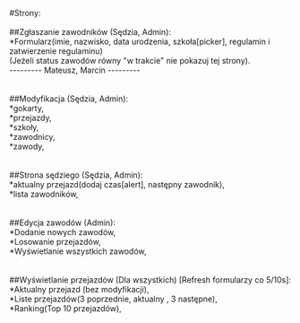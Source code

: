 #Strony:<br/>
<br/>
##Zgłaszanie zawodników (Sędzia, Admin):<br/>
 *Formularz(imie, nazwisko, data urodzenia, szkoła[picker], regulamin i zatwierzenie regulaminu)<br/>
(Jeżeli status zawodów równy "w trakcie" nie pokazuj tej strony). <br/>
--------- Mateusz, Marcin ---------<br/>
<br/>
<br/>
##Modyfikacja (Sędzia, Admin):<br/>
 *gokarty,<br/>
 *przejazdy,<br/>
 *szkoły,<br/>
 *zawodnicy,<br/>
 *zawody,<br/>
<br/>
<br/>
##Strona sędziego (Sędzia, Admin):<br/>
 *aktualny przejazd(dodaj czas[alert], następny zawodnik),<br/>
 *lista zawodników,<br/>
<br/>
<br/>
##Edycja zawodów (Admin):<br/>
 *Dodanie nowych zawodów,<br/>
 *Losowanie przejazdów,<br/>
 *Wyświetlanie wszystkich zawodów,<br/>
<br/>
<br/>
##Wyświetlanie przejazdów (Dla wszystkich) [Refresh formularzy co 5/10s]:<br/>
 *Aktualny przejazd (bez modyfikacji),<br/>
 *Liste przejazdów(3 poprzednie, aktualny , 3 następne),<br/>
 *Ranking(Top 10 przejazdów),<br/>
